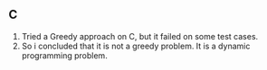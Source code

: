 ## C
1. Tried a Greedy approach on C, but it failed on some test cases.
2. So i concluded that it is not a greedy problem. It is a dynamic programming problem.
